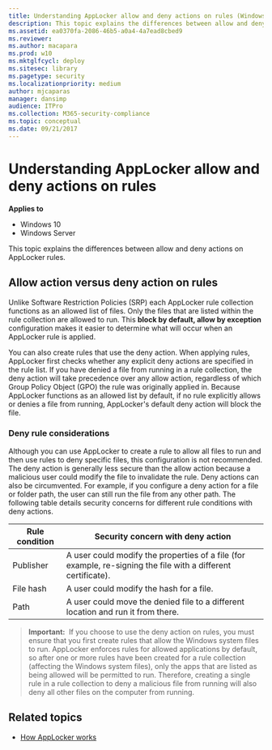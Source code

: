 ```yaml
---
title: Understanding AppLocker allow and deny actions on rules (Windows 10)
description: This topic explains the differences between allow and deny actions on AppLocker rules.
ms.assetid: ea0370fa-2086-46b5-a0a4-4a7ead8cbed9
ms.reviewer: 
ms.author: macapara
ms.prod: w10
ms.mktglfcycl: deploy
ms.sitesec: library
ms.pagetype: security
ms.localizationpriority: medium
author: mjcaparas
manager: dansimp
audience: ITPro
ms.collection: M365-security-compliance
ms.topic: conceptual
ms.date: 09/21/2017
---
```


# Understanding AppLocker allow and deny actions on rules

**Applies to**
 -   Windows 10 
 -   Windows Server

This topic explains the differences between allow and deny actions on AppLocker rules.

## Allow action versus deny action on rules

Unlike Software Restriction Policies (SRP) each AppLocker rule collection functions as an allowed list of files. Only the files that are listed within the rule collection are allowed to run. This **block by default, allow by exception** configuration makes it easier to determine what will occur when an AppLocker rule is applied.

You can also create rules that use the deny action. When applying rules, AppLocker first checks whether any explicit deny actions are specified in the rule list. If you have denied a file from running in a rule collection, the deny action will take precedence over any allow action, regardless of which Group Policy Object (GPO) the rule was originally applied in. Because AppLocker functions as an allowed list by default, if no rule explicitly allows or denies a file from running, AppLocker's default deny action will block the file.

### Deny rule considerations

Although you can use AppLocker to create a rule to allow all files to run and then use rules to deny specific files, this configuration is not recommended. The deny action is generally less secure than the allow action because a malicious user could modify the file to invalidate the rule. Deny actions can also be circumvented. For example, if you configure a deny action for a file or folder path, the user can still run the file from any other path. The following table details security concerns for different rule conditions with deny actions.

| Rule condition | Security concern with deny action |
| - | - |
| Publisher | A user could modify the properties of a file (for example, re-signing the file with a different certificate).|
| File hash | A user could modify the hash for a file.|
| Path | A user could move the denied file to a different location and run it from there.|
 
>**Important:**  If you choose to use the deny action on rules, you must ensure that you first create rules that allow the Windows system files to run. AppLocker enforces rules for allowed applications by default, so after one or more rules have been created for a rule collection (affecting the Windows system files), only the apps that are listed as being allowed will be permitted to run. Therefore, creating a single rule in a rule collection to deny a malicious file from running will also deny all other files on the computer from running.
 
## Related topics

- [How AppLocker works](how-applocker-works-techref.md)
